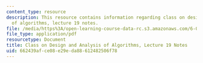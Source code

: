 ```yaml
---
content_type: resource
description: This resource contains information regarding class on design and analysis
  of algorithms, lecture 19 notes.
file: /media/https%3A/open-learning-course-data-rc.s3.amazonaws.com/6-046j-design-and-analysis-of-algorithms-spring-2015/662439afce08e29eda88612482506f78_MIT6_046JS15_lec19.pdf
file_type: application/pdf
resourcetype: Document
title: Class on Design and Analysis of Algorithms, Lecture 19 Notes
uid: 662439af-ce08-e29e-da88-612482506f78
---
```

